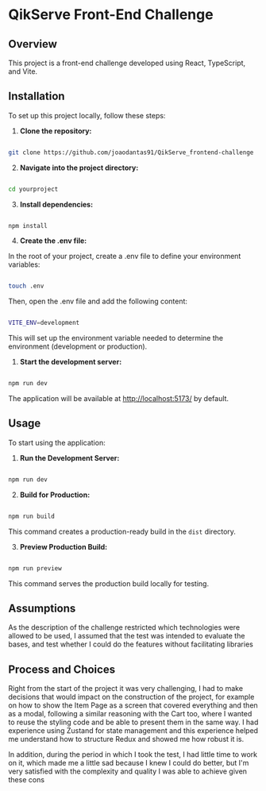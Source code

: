 
# QikServe Front-End Challenge

  

## Overview

  

This project is a front-end challenge developed using React, TypeScript, and Vite.
  

## Installation

  

To set up this project locally, follow these steps:

  

1.  **Clone the repository:**

```bash

git clone https://github.com/joaodantas91/QikServe_frontend-challenge

```

2.  **Navigate into the project directory:**

```bash

cd yourproject

```

3.  **Install dependencies:**

```bash

npm install

```

4. **Create the .env file:**

In the root of your project, create a .env file to define your environment variables:

```bash

touch .env

```

Then, open the .env file and add the following content:


```bash

VITE_ENV=development

```

This will set up the environment variable needed to determine the environment (development or production).

1.  **Start the development server:**

```bash

npm run dev

```

  

The application will be available at [http://localhost:5173/](http://localhost:5173/) by default.

  

## Usage

  

To start using the application:

  

1.  **Run the Development Server:**

```bash

npm run dev

```

2.  **Build for Production:**

```bash

npm run build

```

This command creates a production-ready build in the `dist` directory.

  

3.  **Preview Production Build:**

```bash

npm run preview

```

This command serves the production build locally for testing.

  

## Assumptions

As the description of the challenge restricted which technologies were allowed to be used, I assumed that the test was intended to evaluate the bases, and test whether I could do the features without facilitating libraries

  

## Process and Choices

Right from the start of the project it was very challenging, I had to make decisions that would impact on the construction of the project, for example on how to show the Item Page as a screen that covered everything and then as a modal, following a similar reasoning with the Cart too, where I wanted to reuse the styling code and be able to present them in the same way.
I had experience using Zustand for state management and this experience helped me understand how to structure Redux and showed me how robust it is.

In addition, during the period in which I took the test, I had little time to work on it, which made me a little sad because I knew I could do better, but I'm very satisfied with the complexity and quality I was able to achieve given these cons

  